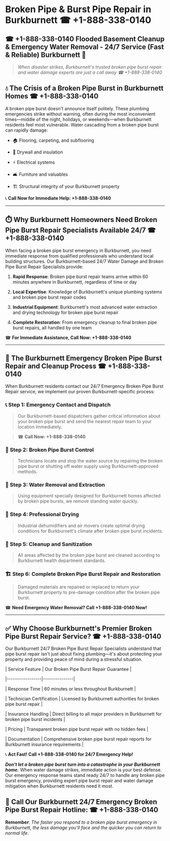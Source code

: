 # Broken Pipe & Burst Pipe Repair in Burkburnett ☎ +1-888-338-0140  
## ☎ +1-888-338-0140 Flooded Basement Cleanup & Emergency Water Removal - 24/7 Service (Fast & Reliable) Burkburnett 🚨  

> *When disaster strikes, Burkburnett's trusted broken pipe burst repair and water damage experts are just a call away ☎ +1-888-338-0140*  

## 💧 The Crisis of a Broken Pipe Burst in Burkburnett Homes ☎ +1-888-338-0140  

A broken pipe burst doesn't announce itself politely. These plumbing emergencies strike without warning, often during the most inconvenient times—middle of the night, holidays, or weekends—when Burkburnett residents feel most vulnerable. Water cascading from a broken pipe burst can rapidly damage:  

* 🏠 Flooring, carpeting, and subflooring  
* 🧱 Drywall and insulation  
* ⚡ Electrical systems  
* 🛋️ Furniture and valuables  
* 🏗️ Structural integrity of your Burkburnett property  

📞 **Call Now for Immediate Help: +1-888-338-0140**  

---  

## ⏱️ Why Burkburnett Homeowners Need Broken Pipe Burst Repair Specialists Available 24/7 ☎ +1-888-338-0140  

When facing a broken pipe burst emergency in Burkburnett, you need immediate response from qualified professionals who understand local building structures. Our Burkburnett-based 24/7 Water Damage and Broken Pipe Burst Repair Specialists provide:  

1. **Rapid Response**: Broken pipe burst repair teams arrive within 60 minutes anywhere in Burkburnett, regardless of time or day  
2. **Local Expertise**: Knowledge of Burkburnett's unique plumbing systems and broken pipe burst repair codes  
3. **Industrial Equipment**: Burkburnett's most advanced water extraction and drying technology for broken pipe burst repair  
4. **Complete Restoration**: From emergency cleanup to final broken pipe burst repairs, all handled by one team  

☎ **For Immediate Assistance, Call Now: +1-888-338-0140**  

---  

## 🔧 The Burkburnett Emergency Broken Pipe Burst Repair and Cleanup Process ☎ +1-888-338-0140  

When Burkburnett residents contact our 24/7 Emergency Broken Pipe Burst Repair service, we implement our proven Burkburnett-specific process:  

### 📞 Step 1: Emergency Contact and Dispatch  
> Our Burkburnett-based dispatchers gather critical information about your broken pipe burst and send the nearest repair team to your location immediately.  
> ☎ **Call Now: +1-888-338-0140**  

### 🚿 Step 2: Broken Pipe Burst Control  
> Technicians locate and stop the water source by repairing the broken pipe burst or shutting off water supply using Burkburnett-approved methods.  

### 🌊 Step 3: Water Removal and Extraction  
> Using equipment specially designed for Burkburnett homes affected by broken pipe bursts, we remove standing water quickly.  

### 💨 Step 4: Professional Drying  
> Industrial dehumidifiers and air movers create optimal drying conditions for Burkburnett's climate after broken pipe burst incidents.  

### 🧼 Step 5: Cleanup and Sanitization  
> All areas affected by the broken pipe burst are cleaned according to Burkburnett health department standards.  

### 🏗️ Step 6: Complete Broken Pipe Burst Repair and Restoration  
> Damaged materials are repaired or replaced to return your Burkburnett property to pre-damage condition after the broken pipe burst.  

☎ **Need Emergency Water Removal? Call +1-888-338-0140 Now!**  

---  

## ✅ Why Choose Burkburnett's Premier Broken Pipe Burst Repair Service? ☎ +1-888-338-0140  

Our Burkburnett 24/7 Broken Pipe Burst Repair Specialists understand that pipe burst repair isn't just about fixing plumbing—it's about protecting your property and providing peace of mind during a stressful situation.  

| Service Feature | Our Broken Pipe Burst Repair Guarantee |  
|-----------------|---------------|  
| Response Time | 60 minutes or less throughout Burkburnett |  
| Technician Certification | Licensed by Burkburnett authorities for broken pipe burst repair |  
| Insurance Handling | Direct billing to all major providers in Burkburnett for broken pipe burst incidents |  
| Pricing | Transparent broken pipe burst repair with no hidden fees |  
| Documentation | Comprehensive broken pipe burst repair reports for Burkburnett insurance requirements |  

📞 **Act Fast! Call +1-888-338-0140 for 24/7 Emergency Help!**  

***Don't let a broken pipe burst turn into a catastrophe in your Burkburnett home.*** When water damage strikes, immediate action is your best defense. Our emergency response teams stand ready 24/7 to handle any broken pipe burst emergency, providing expert pipe burst repair and water damage mitigation when Burkburnett residents need it most.  

## 📱 Call Our Burkburnett 24/7 Emergency Broken Pipe Burst Repair Hotline: ☎ +1-888-338-0140  

**Remember**: *The faster you respond to a broken pipe burst emergency in Burkburnett, the less damage you'll face and the quicker you can return to normal life.*